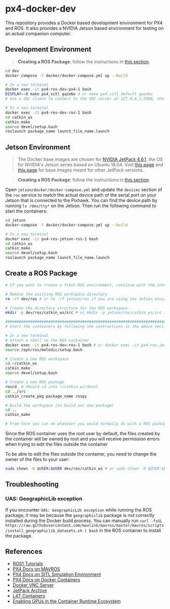 # px4-docker-dev

This repository provides a Docker based development environment for PX4 and ROS. It also provides a NVIDIA Jetson based environment for testing on an actual companion computer.

## Development Environment

> **Creating a ROS Package**: follow the instructions in [this section](#create-a-ros-package).

```bash
cd dev
docker compose -f docker/docker-compose.yml up --build

# In a new terminal
docker exec -it px4-ros-dev-px4-1 bash
DISPLAY=:0 make px4_sitl gazebo # or make px4_sitl_default gazebo
# Use a VNC client to connect to the VNC server at 127.0.0.1:5900, the password is `password`

# In a new terminal
docker exec -it px4-ros-dev-ros-1 bash
cd catkin_ws
catkin_make
source devel/setup.bash
roslaunch package_name launch_file_name.launch
```

## Jetson Environment

> The Docker base images are chosen for [NVIDIA JetPack 4.6.1](https://developer.nvidia.com/embedded/jetpack-sdk-461), the OS for NVIDIA's Jetson series based on Ubuntu 18.04. Visit [this page](https://catalog.ngc.nvidia.com/orgs/nvidia/containers/l4t-tensorflow) and [this page](https://github.com/dusty-nv/jetson-containers) for base images meant for other JetPack versions.

> **Creating a ROS Package**: follow the instructions in [this section](#create-a-ros-package).

Open `jetson/docker/docker-compose.yml` and update the `devices` section of the `ros` service to match the actual device path of the serial port on your Jetson that is connected to the Pixhawk. You can find the device path by running `ls /dev/tty*` on the Jetson. Then run the following command to start the containers:

```bash
cd jetson
docker-compose -f docker/docker-compose.yml up --build

# In a new terminal
docker exec -it px4-ros-jetson-ros-1 bash
cd catkin_ws
catkin_make
source devel/setup.bash
roslaunch package_name launch_file_name.launch
```

## Create a ROS Package

```bash
# If you want to create a fresh ROS environment, continue with the instructions below, otherwise skip to the comment with a line of hashes

# Remove the existing ROS workspace directory
rm -rf dev/ros # or rm -rf jetson/ros if you are using the Jetson environment

# Create the directory structure for the ROS workspace
mkdir -p dev/ros/catkin_ws/src # or mkdir -p jetson/ros/catkin_ws/src if you are using the Jetson environment

################################################################################
# Start the containers by following the instructions in the above sections

# In a new terminal
# Attach a shell to the ROS container
docker exec -it px4-ros-dev-ros-1 bash # or docker exec -it px4-ros-jetson-ros-1 bash if you are using the Jetson environment
source /opt/ros/melodic/setup.bash

# Create a new ROS workspace
cd ~/catkin_ws
catkin_make
source devel/setup.bash

# Create a new ROS package
roscd  # Should cd into ~/catkin_ws/devel
cd ../src
catkin_create_pkg package_name rospy

# Build the workspace (to build our new package)
cd ..
catkin_make

# From here you can do whatever you would normally do with a ROS package
```

Since the ROS container uses the root user by default, the files created by the container will be owned by root and you will receive permission errors when trying to edit the files outside the container

To be able to edit the files outside the container, you need to change the owner of the files to your user:

```bash
sudo chown -R $USER:$USER dev/ros/catkin_ws # or sudo chown -R $USER:$USER jetson/ros/catkin_ws if you are using the Jetson environment
```

## Troubleshooting

### UAS: GeographicLib exception

If you encounter `UAS: GeographicLib exception` while running the ROS package, it may be because the `geographiclib` package is not correctly installed during the Docker build process. You can manually run `curl -fsSL https://raw.githubusercontent.com/mavlink/mavros/master/mavros/scripts/install_geographiclib_datasets.sh | bash` in the ROS container to install the package.

## References

- [ROS1 Tutorials](https://wiki.ros.org/ROS/Tutorials)
- [PX4 Docs on MAVROS](https://docs.px4.io/main/en/ros/mavros_offboard_python.html)
- [PX4 Docs on SITL Simulation Environment](https://docs.px4.io/main/en/simulation/#sitl-simulation-environment)
- [PX4 Docs on Docker Containers](https://docs.px4.io/main/en/test_and_ci/docker.html)
- [Docker VNC Server](https://qxf2.com/blog/view-docker-container-display-using-vnc-viewer/)
- [JetPack Archive](https://developer.nvidia.com/embedded/jetpack-archive)
- [L4T Containers](https://github.com/dusty-nv/jetson-containers)
- [Enabling GPUs in the Container Runtime Ecosystem](https://developer.nvidia.com/blog/gpu-containers-runtime/)
